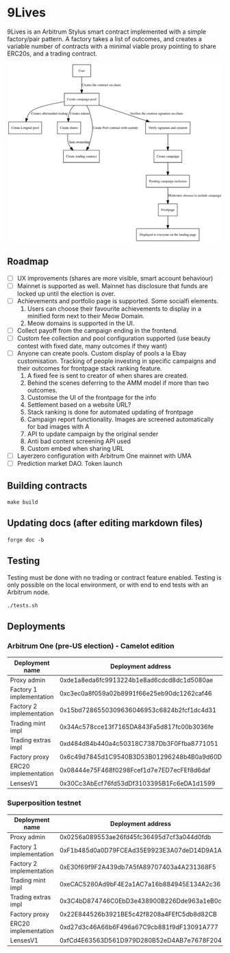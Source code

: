 
# 9Lives

9Lives is an Arbitrum Stylus smart contract implemented with a simple factory/pair
pattern. A factory takes a list of outcomes, and creates a variable number of contracts
with a minimal viable proxy pointing to share ERC20s, and a trading contract.

![Diagram of the system](diagram.svg)

## Roadmap

- [ ] UX improvements (shares are more visible, smart account behaviour)
- [ ] Mainnet is supported as well. Mainnet has disclosure that funds are locked up until the election is over.
- [ ] Achievements and portfolio page is supported. Some socialfi elements.
    1. Users can choose their favourite achievements to display in a minified form next to their Meow Domain.
    2. Meow domains is supported in the UI.
- [ ] Collect payoff from the campaign ending in the frontend.
- [ ] Custom fee collection and pool configuration supported (use beauty contest with fixed date, many outcomes if they want)
- [ ] Anyone can create pools. Custom display of pools a la Ebay customisation. Tracking of people investing in specific campaigns and their outcomes for frontpage stack ranking feature.
    1. A fixed fee is sent to creator of when shares are created.
    2. Behind the scenes deferring to the AMM model if more than two outcomes.
    3. Customise the UI of the frontpage for the info
    4. Settlement based on a website URL?
    5. Stack ranking is done for automated updating of frontpage
    6. Campaign report functionality. Images are screened automatically for bad images with A
    7. API to update campaign by the original sender
    8. Anti bad content screening API used
    9. Custom embed when sharing URL
- [ ] Layerzero configuration with Arbitrum One mainnet with UMA
- [ ] Prediction market DAO. Token launch

## Building contracts

	make build

## Updating docs (after editing markdown files)

	forge doc -b

## Testing

Testing must be done with no trading or contract feature enabled. Testing is only possible
on the local environment, or with end to end tests with an Arbitrum node.

	./tests.sh

## Deployments

### Arbitrum One (pre-US election) - Camelot edition

|      Deployment name     |              Deployment address            |
|--------------------------|--------------------------------------------|
| Proxy admin              | 0xde1a8eda6fc9913224b1e8ad6cdcd8dc1d5080ae |
| Factory 1 implementation | 0xc3ec0a8f059a02b8991f66e25eb90dc1262caf46 |
| Factory 2 implementation | 0x15bd7286550309636046953c6824b2fcf1dc4d31 |
| Trading mint impl        | 0x34Ac578cce13f7165DA843Fa5d817fc00b3036fe |
| Trading extras impl      | 0xd484d84b440a4c50318C7387Db3F0Ffba8771051 |
| Factory proxy            | 0x6c49d7845d1C9540B3D53B01296248b4B0a9d60D |
| ERC20 implementation     | 0x08444e75F468f0298Fcef1d7e7ED7ecFEf8d6daf |
| LensesV1                 | 0x30Cc3AbEcf76fd53dDf3103395B1Fc6eDA1d1599 |

### Superposition testnet

|      Deployment name     |              Deployment address            |
|--------------------------|--------------------------------------------|
| Proxy admin              | 0x0256a089553ae26fd45fc36495d7cf3a044d0fdb |
| Factory 1 implementation | 0xF1b485d0a0D79FCEAd35E9923E3A07deD14D9A1A |
| Factory 2 implementation | 0xE30f69f9F2A439db7A5fA89707403a4A231368F5 |
| Trading mint impl        | 0xeCAC5280Ad9bF4E2a1AC7a16b884945E134A2c36 |
| Trading extras impl      | 0x3C4bD874746C0EbD3e438900B226Dde963a1eB0c |
| Factory proxy            | 0x22E844526b3921BE5c42f8208a4FEfC5db8d82CB |
| ERC20 implementation     | 0xd27d3c46A66b6F496a67C9cb881f9dF13091A777 |
| LensesV1                 | 0xfCd4E63563D561D979D280B52eD4AB7e7678F204 |

